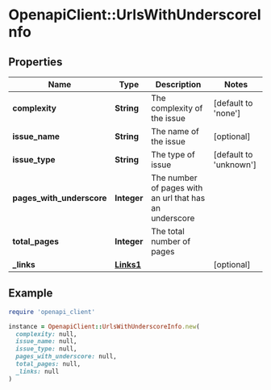 # OpenapiClient::UrlsWithUnderscoreInfo

## Properties

| Name | Type | Description | Notes |
| ---- | ---- | ----------- | ----- |
| **complexity** | **String** | The complexity of the issue | [default to &#39;none&#39;] |
| **issue_name** | **String** | The name of the issue | [optional] |
| **issue_type** | **String** | The type of issue | [default to &#39;unknown&#39;] |
| **pages_with_underscore** | **Integer** | The number of pages with an url that has an underscore |  |
| **total_pages** | **Integer** | The total number of pages |  |
| **_links** | [**Links1**](Links1.md) |  | [optional] |

## Example

```ruby
require 'openapi_client'

instance = OpenapiClient::UrlsWithUnderscoreInfo.new(
  complexity: null,
  issue_name: null,
  issue_type: null,
  pages_with_underscore: null,
  total_pages: null,
  _links: null
)
```

